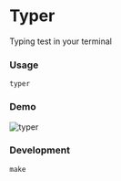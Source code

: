 # Typer

Typing test in your terminal

### Usage
```
typer
```

### Demo
![typer](https://user-images.githubusercontent.com/42545625/111058177-a11eb780-845a-11eb-9242-4bab25dfcfa2.gif)

### Development
```
make
```

